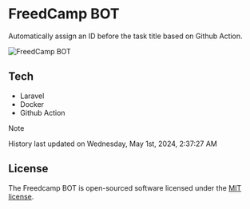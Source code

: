 # FreedCamp BOT

Automatically assign an ID before the task title based on Github Action.

![FreedCamp BOT](https://repository-images.githubusercontent.com/737932867/7d34798b-2680-471c-b089-a78a718d3d6a)

## Tech

- Laravel
- Docker
- Github Action

> [!NOTE]  
> History last updated on Wednesday, May 1st, 2024, 2:37:27 AM

## License

The Freedcamp BOT is open-sourced software licensed under the [MIT license](https://opensource.org/licenses/MIT).
